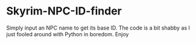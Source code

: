 # Skyrim-NPC-ID-finder
Simply input an NPC name to get its base ID. The code is a bit shabby as I just fooled around with Python in boredom.
Enjoy

